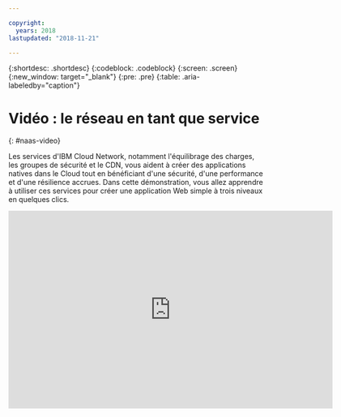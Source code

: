 ```yaml
---

copyright:
  years: 2018
lastupdated: "2018-11-21"

---
```


{:shortdesc: .shortdesc}
{:codeblock: .codeblock}
{:screen: .screen}
{:new_window: target="_blank"}
{:pre: .pre}
{:table: .aria-labeledby="caption"}

# Vidéo : le réseau en tant que service
{: #naas-video}

Les services d'IBM Cloud Network, notamment l'équilibrage des charges, les groupes de sécurité et le CDN, vous aident à créer des applications natives dans le Cloud tout en bénéficiant d'une sécurité, d'une performance et d'une résilience accrues. Dans cette démonstration, vous allez apprendre à utiliser ces services pour créer une application Web simple à trois niveaux en quelques clics.

<p>
  <div class="embed-responsive embed-responsive-16by9">
    <iframe class="embed-responsive-item" id="youtubeplayer" type="text/html" title="Demo" width="640" height="390" src="https://www.youtube.com/embed/LRvNCXvtkX0?rel=0" frameborder="0" webkitallowfullscreen mozallowfullscreen allowfullscreen> </iframe>
  </div>
</p>
